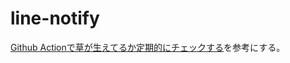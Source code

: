 # line-notify

[Github Actionで草が生えてるか定期的にチェックする](https://qiita.com/twrcd1227/items/20ab64e01e8872042dcc)を参考にする。
